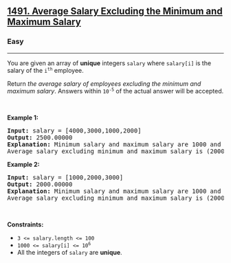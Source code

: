 <h2><a href="https://leetcode.com/problems/average-salary-excluding-the-minimum-and-maximum-salary/">1491. Average Salary Excluding the Minimum and Maximum Salary</a></h2><h3>Easy</h3><hr><div style="user-select: auto;"><p style="user-select: auto;">You are given an array of <strong style="user-select: auto;">unique</strong> integers <code style="user-select: auto;">salary</code> where <code style="user-select: auto;">salary[i]</code> is the salary of the <code style="user-select: auto;">i<sup style="user-select: auto;">th</sup></code> employee.</p>

<p style="user-select: auto;">Return <em style="user-select: auto;">the average salary of employees excluding the minimum and maximum salary</em>. Answers within <code style="user-select: auto;">10<sup style="user-select: auto;">-5</sup></code> of the actual answer will be accepted.</p>

<p style="user-select: auto;">&nbsp;</p>
<p style="user-select: auto;"><strong style="user-select: auto;">Example 1:</strong></p>

<pre style="position: relative; user-select: auto;"><strong style="user-select: auto;">Input:</strong> salary = [4000,3000,1000,2000]
<strong style="user-select: auto;">Output:</strong> 2500.00000
<strong style="user-select: auto;">Explanation:</strong> Minimum salary and maximum salary are 1000 and 4000 respectively.
Average salary excluding minimum and maximum salary is (2000+3000) / 2 = 2500
<div class="open_grepper_editor" title="Edit &amp; Save To Grepper" style="user-select: auto;"></div></pre>

<p style="user-select: auto;"><strong style="user-select: auto;">Example 2:</strong></p>

<pre style="position: relative; user-select: auto;"><strong style="user-select: auto;">Input:</strong> salary = [1000,2000,3000]
<strong style="user-select: auto;">Output:</strong> 2000.00000
<strong style="user-select: auto;">Explanation:</strong> Minimum salary and maximum salary are 1000 and 3000 respectively.
Average salary excluding minimum and maximum salary is (2000) / 1 = 2000
<div class="open_grepper_editor" title="Edit &amp; Save To Grepper" style="user-select: auto;"></div></pre>

<p style="user-select: auto;">&nbsp;</p>
<p style="user-select: auto;"><strong style="user-select: auto;">Constraints:</strong></p>

<ul style="user-select: auto;">
	<li style="user-select: auto;"><code style="user-select: auto;">3 &lt;= salary.length &lt;= 100</code></li>
	<li style="user-select: auto;"><code style="user-select: auto;">1000 &lt;= salary[i] &lt;= 10<sup style="user-select: auto;">6</sup></code></li>
	<li style="user-select: auto;">All the integers of <code style="user-select: auto;">salary</code> are <strong style="user-select: auto;">unique</strong>.</li>
</ul>
</div>